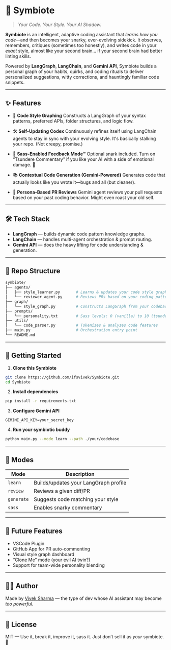 # 🧬 Symbiote

> *Your Code. Your Style. Your AI Shadow.*

**Symbiote** is an intelligent, adaptive coding assistant that *learns how you code*—and then becomes your snarky, ever-evolving sidekick. It observes, remembers, critiques (sometimes too honestly), and writes code in your *exact* style, almost like your second brain... if your second brain had better linting skills.

Powered by **LangGraph**, **LangChain**, and **Gemini API**, Symbiote builds a personal graph of your habits, quirks, and coding rituals to deliver personalized suggestions, witty corrections, and hauntingly familiar code snippets.

---

## ✨ Features

* 🧠 **Code Style Graphing**
  Constructs a LangGraph of your syntax patterns, preferred APIs, folder structures, and logic flow.

* 🛠 **Self-Updating Codex**
  Continuously refines itself using LangChain agents to stay in sync with your evolving style. It's basically stalking your repo. (Not creepy, promise.)

* 💬 **Sass-Enabled Feedback Mode™**
  Optional snark included. Turn on “Tsundere Commentary” if you like your AI with a side of emotional damage. 😤

* 📚 **Contextual Code Generation (Gemini-Powered)**
  Generates code that actually looks like you wrote it—bugs and all (but cleaner).

* 🧪 **Persona-Based PR Reviews**
  Gemini agent reviews your pull requests based on your past coding behavior. Might even roast your old self.

---

## 🛠 Tech Stack

* **LangGraph** — builds dynamic code pattern knowledge graphs.
* **LangChain** — handles multi-agent orchestration & prompt routing.
* **Gemini API** — does the heavy lifting for code understanding & generation.

---

## 📁 Repo Structure

```bash
symbiote/
├── agents/
│   ├── style_learner.py       # Learns & updates your code style graph
│   └── reviewer_agent.py      # Reviews PRs based on your coding patterns
├── graph/
│   └── style_graph.py         # Constructs LangGraph from your codebase
├── prompts/
│   └── personality.txt        # Sass levels: 0 (vanilla) to 10 (tsundere meltdown)
├── utils/
│   └── code_parser.py         # Tokenizes & analyzes code features
├── main.py                    # Orchestration entry point
└── README.md
```

---

## 🚀 Getting Started

1. **Clone this Symbiote**

```bash
git clone https://github.com/ifsvivek/Symbiote.git
cd Symbiote
```

2. **Install dependencies**

```bash
pip install -r requirements.txt
```

3. **Configure Gemini API**

```env
GEMINI_API_KEY=your_secret_key
```

4. **Run your symbiotic buddy**

```bash
python main.py --mode learn --path ./your/codebase
```

---

## 🤖 Modes

| Mode       | Description                           |
| ---------- | ------------------------------------- |
| `learn`    | Builds/updates your LangGraph profile |
| `review`   | Reviews a given diff/PR               |
| `generate` | Suggests code matching your style     |
| `sass`     | Enables snarky commentary             |

---

## 🧪 Future Features

* VSCode Plugin
* GitHub App for PR auto-commenting
* Visual style graph dashboard
* “Clone Me” mode (your evil AI twin?)
* Support for team-wide personality blending

---

## 👨‍💻 Author

Made by [Vivek Sharma](https://ifsvivek.in) — the type of dev whose AI assistant may become *too powerful*.

---

## 📝 License

MIT — Use it, break it, improve it, sass it. Just don’t sell it as *your* symbiote. 😤
